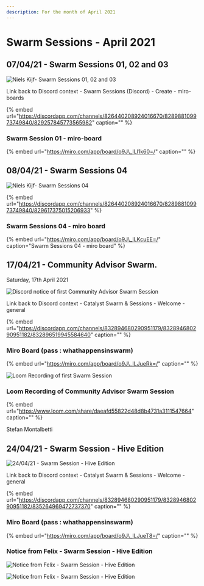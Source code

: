 ```yaml
---
description: For the month of April 2021
---
```


# Swarm Sessions - April 2021

## 07/04/21 - Swarm Sessions 01, 02 and 03

![Niels Kijf- Swarm Sessions 01, 02 and 03](https://user-images.githubusercontent.com/25156451/123984698-c230f700-d9bc-11eb-98a0-d3b6de2216fa.png)

Link back to Discord context - Swarm Sessions \(Discord\) - Create - miro-boards

{% embed url="https://discordapp.com/channels/826440208924016670/828988109973749840/829257845773565982" caption="" %}

### Swarm Session 01 - miro-board

{% embed url="https://miro.com/app/board/o9J\_lLl1k60=/" caption="" %}

## 08/04/21 - Swarm Sessions 04

![Niels Kijf- Swarm Sessions 04](https://user-images.githubusercontent.com/25156451/123988006-8cd9d880-d9bf-11eb-921d-8d4a9098e4fb.png)

{% embed url="https://discordapp.com/channels/826440208924016670/828988109973749840/829617375015206933" %}

### Swarm Sessions 04 - miro board

{% embed url="https://miro.com/app/board/o9J\_lLKcuEE=/" caption="Swarm Sessions 04 - miro board" %}

## 17/04/21 - Community Advisor Swarm.

Saturday, 17th April 2021

![Discord notice of first Community Advisor Swarm Session](https://user-images.githubusercontent.com/25156451/123556093-45660900-d781-11eb-8071-875f163170b7.png)

Link back to Discord context - Catalyst Swarm & Sessions - Welcome - general

{% embed url="https://discordapp.com/channels/832894680290951179/832894680290951182/832896519945584640" caption="" %}

### Miro Board \(pass : whathappensinswarm\)

{% embed url="https://miro.com/app/board/o9J\_lLJueRk=/" caption="" %}

![Loom Recording of first Swarm Session](https://user-images.githubusercontent.com/25156451/123557249-c1634f80-d787-11eb-91d4-5819e4f660d7.png)

### Loom Recording of Community Advisor Swarm Session

{% embed url="https://www.loom.com/share/daeafd55822d48d8b4731a3111547664" caption="" %}

Stefan Montalbetti

## 24/04/21 - Swarm Session - Hive Edition

![24/04/21 - Swarm Session - Hive Edition](https://user-images.githubusercontent.com/25156451/123557604-bdd0c800-d789-11eb-923d-05a714227676.png)

Link back to Discord context - Catalyst Swarm & Sessions - Welcome - general

{% embed url="https://discordapp.com/channels/832894680290951179/832894680290951182/835264969472737370" caption="" %}

### Miro Board \(pass : whathappensinswarm\)

{% embed url="https://miro.com/app/board/o9J\_lLJueT8=/" caption="" %}

### Notice from Felix - Swarm Session - Hive Edition

![Notice from Felix - Swarm Session - Hive Edition](https://user-images.githubusercontent.com/25156451/123557769-be1d9300-d78a-11eb-9f9d-544182cce370.png)

![Notice from Felix - Swarm Session - Hive Edition](https://user-images.githubusercontent.com/25156451/123557777-c544a100-d78a-11eb-9a45-bb3f0cf4c9db.png)

